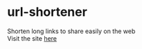 # url-shortener
Shorten long links to share easily on the web  
Visit the site [here](https://jlz.fun)
